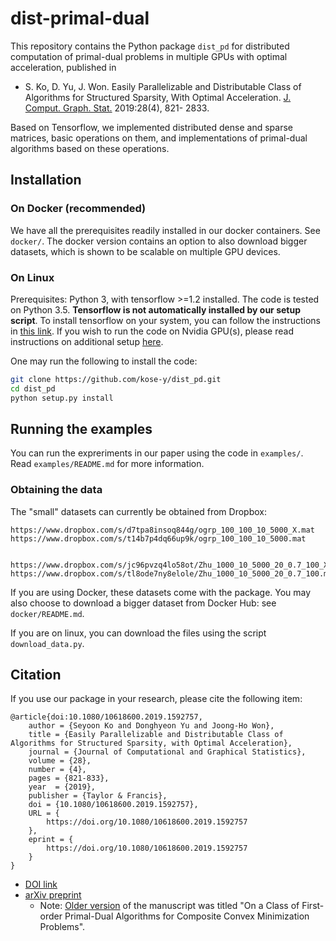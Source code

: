 # dist-primal-dual

This repository contains the Python package `dist_pd` for distributed computation of primal-dual problems in multiple GPUs with optimal acceleration, published in

* S. Ko, D. Yu, J. Won. Easily Parallelizable and Distributable Class of Algorithms for Structured Sparsity, With Optimal Acceleration. [J. Comput. Graph. Stat.](https://doi.org/10.1080/10618600.2019.1592757) 2019:28(4), 821- 2833.

Based on Tensorflow, we implemented distributed dense and sparse matrices, basic operations on them, and implementations of primal-dual algorithms based on these operations.   


## Installation


### On Docker (recommended)

We have all the prerequisites readily installed in our docker containers. See `docker/`. 
The docker version contains an option to also download bigger datasets, which is shown to be scalable on multiple GPU devices.

### On Linux

Prerequisites: Python 3, with tensorflow >=1.2 installed. The code is tested on Python 3.5.  **Tensorflow is not automatically installed by our setup script**. To install tensorflow on your system, you can follow the instructions in [this link](https://www.tensorflow.org/install/). 
If you wish to run the code on Nvidia GPU(s), please read instructions on additional setup [here](https://www.tensorflow.org/install/gpu).

One may run the following to install the code:

```bash
git clone https://github.com/kose-y/dist_pd.git
cd dist_pd
python setup.py install
```

## Running the examples

You can run the expreriments in our paper using the code in `examples/`. Read `examples/README.md` for more information.


### Obtaining the data


The "small" datasets can currently be obtained from Dropbox:

```
https://www.dropbox.com/s/d7tpa8insoq844g/ogrp_100_100_10_5000_X.mat
https://www.dropbox.com/s/t14b7p4dq66up9k/ogrp_100_100_10_5000.mat


https://www.dropbox.com/s/jc96pvzq4lo58ot/Zhu_1000_10_5000_20_0.7_100_X.mat
https://www.dropbox.com/s/tl8ode7ny8elole/Zhu_1000_10_5000_20_0.7_100.mat
```

If you are using Docker, these datasets come with the package. 
You may also choose to download a bigger dataset from Docker Hub: see `docker/README.md`.

If you are on linux, you can download the files using the script `download_data.py`. 

## Citation

If you use our package in your research, please cite the following item:

```
@article{doi:10.1080/10618600.2019.1592757,
    author = {Seyoon Ko and Donghyeon Yu and Joong-Ho Won},
    title = {Easily Parallelizable and Distributable Class of Algorithms for Structured Sparsity, with Optimal Acceleration},
    journal = {Journal of Computational and Graphical Statistics},
    volume = {28},
    number = {4},
    pages = {821-833},
    year  = {2019},
    publisher = {Taylor & Francis},
    doi = {10.1080/10618600.2019.1592757},
    URL = { 
        https://doi.org/10.1080/10618600.2019.1592757
    },
    eprint = { 
        https://doi.org/10.1080/10618600.2019.1592757
    }
}
```

* [DOI link](https://www.tandfonline.com/doi/full/10.1080/10618600.2019.1592757)
* [arXiv preprint](https://arxiv.org/abs/1702.06234)
    * Note: [Older version](https://arxiv.org/abs/1702.06234v1) of the manuscript was titled "On a Class of First-order Primal-Dual Algorithms for Composite Convex Minimization Problems".
